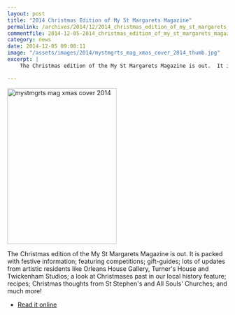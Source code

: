 ```yaml
---
layout: post
title: "2014 Christmas Edition of My St Margarets Magazine"
permalink: /archives/2014/12/2014_christmas_edition_of_my_st_margarets_magazine.html
commentfile: 2014-12-05-2014_christmas_edition_of_my_st_margarets_magazine
category: news
date: 2014-12-05 09:08:11
image: "/assets/images/2014/mystmgrts_mag_xmas_cover_2014_thumb.jpg"
excerpt: |
    The Christmas edition of the My St Margarets Magazine is out.  It is packed with festive information; featuring competitions; gift-guides; lots of updates from artistic residents like Orleans House Gallery, Turner's House and Twickenham Studios; a look at Christmases past in our local history feature; recipes; Christmas thoughts from St Stephen's and All Souls' Churches; and much more!

---
```


<a href="/assets/images/2014/mystmgrts_mag_xmas_cover_2014.jpg" title="See larger version of - mystmgrts mag xmas cover 2014"><img src="/assets/images/2014/mystmgrts_mag_xmas_cover_2014_thumb.jpg" width="250" height="356" alt="mystmgrts mag xmas cover 2014" class="photo right" /></a>

The Christmas edition of the My St Margarets Magazine is out. It is packed with festive information; featuring competitions; gift-guides; lots of updates from artistic residents like Orleans House Gallery, Turner's House and Twickenham Studios; a look at Christmases past in our local history feature; recipes; Christmas thoughts from St Stephen's and All Souls' Churches; and much more!

-   [Read it online](http://mystmargarets.com/magazine/2014_Christmas/)

